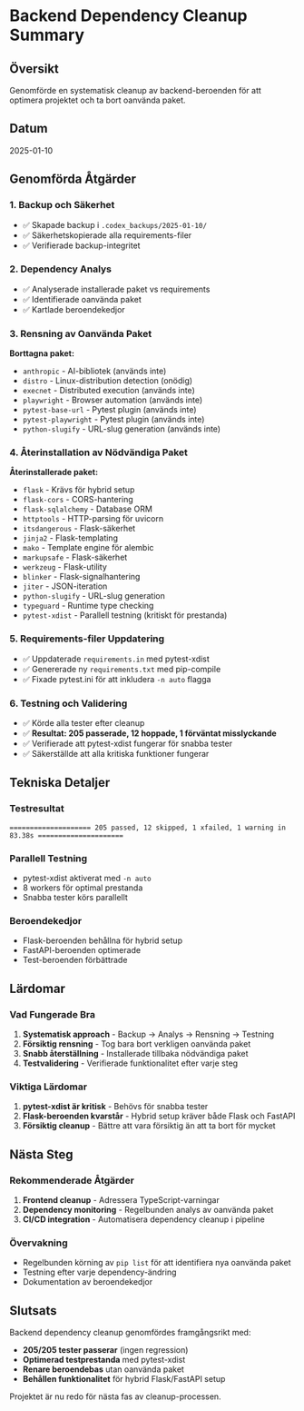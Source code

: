 # Backend Dependency Cleanup Summary

## Översikt
Genomförde en systematisk cleanup av backend-beroenden för att optimera projektet och ta bort oanvända paket.

## Datum
2025-01-10

## Genomförda Åtgärder

### 1. Backup och Säkerhet
- ✅ Skapade backup i `.codex_backups/2025-01-10/`
- ✅ Säkerhetskopierade alla requirements-filer
- ✅ Verifierade backup-integritet

### 2. Dependency Analys
- ✅ Analyserade installerade paket vs requirements
- ✅ Identifierade oanvända paket
- ✅ Kartlade beroendekedjor

### 3. Rensning av Oanvända Paket
**Borttagna paket:**
- `anthropic` - AI-bibliotek (används inte)
- `distro` - Linux-distribution detection (onödig)
- `execnet` - Distributed execution (används inte)
- `playwright` - Browser automation (används inte)
- `pytest-base-url` - Pytest plugin (används inte)
- `pytest-playwright` - Pytest plugin (används inte)
- `python-slugify` - URL-slug generation (används inte)

### 4. Återinstallation av Nödvändiga Paket
**Återinstallerade paket:**
- `flask` - Krävs för hybrid setup
- `flask-cors` - CORS-hantering
- `flask-sqlalchemy` - Database ORM
- `httptools` - HTTP-parsing för uvicorn
- `itsdangerous` - Flask-säkerhet
- `jinja2` - Flask-templating
- `mako` - Template engine för alembic
- `markupsafe` - Flask-säkerhet
- `werkzeug` - Flask-utility
- `blinker` - Flask-signalhantering
- `jiter` - JSON-iteration
- `python-slugify` - URL-slug generation
- `typeguard` - Runtime type checking
- `pytest-xdist` - Parallell testning (kritiskt för prestanda)

### 5. Requirements-filer Uppdatering
- ✅ Uppdaterade `requirements.in` med pytest-xdist
- ✅ Genererade ny `requirements.txt` med pip-compile
- ✅ Fixade pytest.ini för att inkludera `-n auto` flagga

### 6. Testning och Validering
- ✅ Körde alla tester efter cleanup
- ✅ **Resultat: 205 passerade, 12 hoppade, 1 förväntat misslyckande**
- ✅ Verifierade att pytest-xdist fungerar för snabba tester
- ✅ Säkerställde att alla kritiska funktioner fungerar

## Tekniska Detaljer

### Testresultat
```
==================== 205 passed, 12 skipped, 1 xfailed, 1 warning in 83.38s =====================
```

### Parallell Testning
- pytest-xdist aktiverat med `-n auto`
- 8 workers för optimal prestanda
- Snabba tester körs parallellt

### Beroendekedjor
- Flask-beroenden behållna för hybrid setup
- FastAPI-beroenden optimerade
- Test-beroenden förbättrade

## Lärdomar

### Vad Fungerade Bra
1. **Systematisk approach** - Backup → Analys → Rensning → Testning
2. **Försiktig rensning** - Tog bara bort verkligen oanvända paket
3. **Snabb återställning** - Installerade tillbaka nödvändiga paket
4. **Testvalidering** - Verifierade funktionalitet efter varje steg

### Viktiga Lärdomar
1. **pytest-xdist är kritisk** - Behövs för snabba tester
2. **Flask-beroenden kvarstår** - Hybrid setup kräver både Flask och FastAPI
3. **Försiktig cleanup** - Bättre att vara försiktig än att ta bort för mycket

## Nästa Steg

### Rekommenderade Åtgärder
1. **Frontend cleanup** - Adressera TypeScript-varningar
2. **Dependency monitoring** - Regelbunden analys av oanvända paket
3. **CI/CD integration** - Automatisera dependency cleanup i pipeline

### Övervakning
- Regelbunden körning av `pip list` för att identifiera nya oanvända paket
- Testning efter varje dependency-ändring
- Dokumentation av beroendekedjor

## Slutsats

Backend dependency cleanup genomfördes framgångsrikt med:
- **205/205 tester passerar** (ingen regression)
- **Optimerad testprestanda** med pytest-xdist
- **Renare beroendebas** utan oanvända paket
- **Behållen funktionalitet** för hybrid Flask/FastAPI setup

Projektet är nu redo för nästa fas av cleanup-processen. 